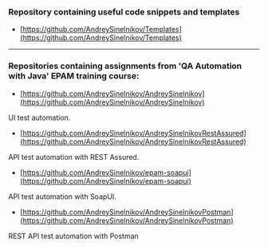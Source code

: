 ### Repository containing useful code snippets and templates

* [https://github.com/AndreySinelnikov/Templates](https://github.com/AndreySinelnikov/Templates)

------------

### Repositories containing assignments from 'QA Automation with Java' EPAM training course:

* [https://github.com/AndreySinelnikov/AndreySinelnikov](https://github.com/AndreySinelnikov/AndreySinelnikov)

UI test automation.

* [https://github.com/AndreySinelnikov/AndreySinelnikovRestAssured](https://github.com/AndreySinelnikov/AndreySinelnikovRestAssured)

API test automation with REST Assured.

* [https://github.com/AndreySinelnikov/epam-soapui](https://github.com/AndreySinelnikov/epam-soapui)

API test automation with SoapUI.

* [https://github.com/AndreySinelnikov/AndreySinelnikovPostman](https://github.com/AndreySinelnikov/AndreySinelnikovPostman)

REST API test automation with Postman

